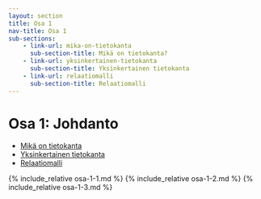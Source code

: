 ```yaml
---
layout: section
title: Osa 1
nav-title: Osa 1
sub-sections:
    - link-url: mika-on-tietokanta
      sub-section-title: Mikä on tietokanta?
    - link-url: yksinkertainen-tietokanta
      sub-section-title: Yksinkertainen tietokanta
    - link-url: relaatiomalli
      sub-section-title: Relaatiomalli
---
```

# Osa 1: Johdanto

* [Mikä on tietokanta](#mika-on-tietokanta)
* [Yksinkertainen tietokanta](#yksinkertainen-tietokanta)
* [Relaatiomalli](#relaatiomalli)

{% include_relative osa-1-1.md %}
{% include_relative osa-1-2.md %}
{% include_relative osa-1-3.md %}




